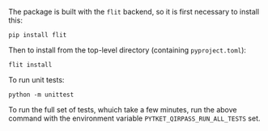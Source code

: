 The package is built with the `flit` backend, so it is first necessary to
install this:

```shell
pip install flit
```

Then to install from the top-level directory (containing `pyproject.toml`):

```shell
flit install
```

To run unit tests:

```shell
python -m unittest
```

To run the full set of tests, whuich take a few minutes, run the above command
with the environment variable `PYTKET_QIRPASS_RUN_ALL_TESTS` set.
